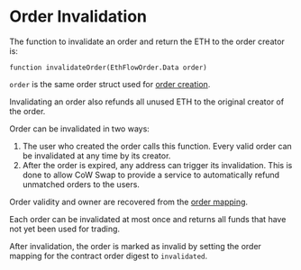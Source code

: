 # Order Invalidation

The function to invalidate an order and return the ETH to the order creator is:

```
function invalidateOrder(EthFlowOrder.Data order)
```

`order` is the same order struct used for [order creation](order-creation).

Invalidating an order also refunds all unused ETH to the original creator of the order.

Order can be invalidated in two ways:

1. The user who created the order calls this function. Every valid order can be invalidated at any time by its creator.
2. After the order is expired, any address can trigger its invalidation. This is done to allow CoW Swap to provide a service to automatically refund unmatched orders to the users.

Order validity and owner are recovered from the [order mapping](orders-in-storage).

Each order can be invalidated at most once and returns all funds that have not yet been used for trading.

After invalidation, the order is marked as invalid by setting the order mapping for the contract order digest to `invalidated`.
